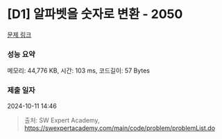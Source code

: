# [D1] 알파벳을 숫자로 변환 - 2050 

[문제 링크](https://swexpertacademy.com/main/code/problem/problemDetail.do?contestProbId=AV5QLGxKAzQDFAUq) 

### 성능 요약

메모리: 44,776 KB, 시간: 103 ms, 코드길이: 57 Bytes

### 제출 일자

2024-10-11 14:46



> 출처: SW Expert Academy, https://swexpertacademy.com/main/code/problem/problemList.do